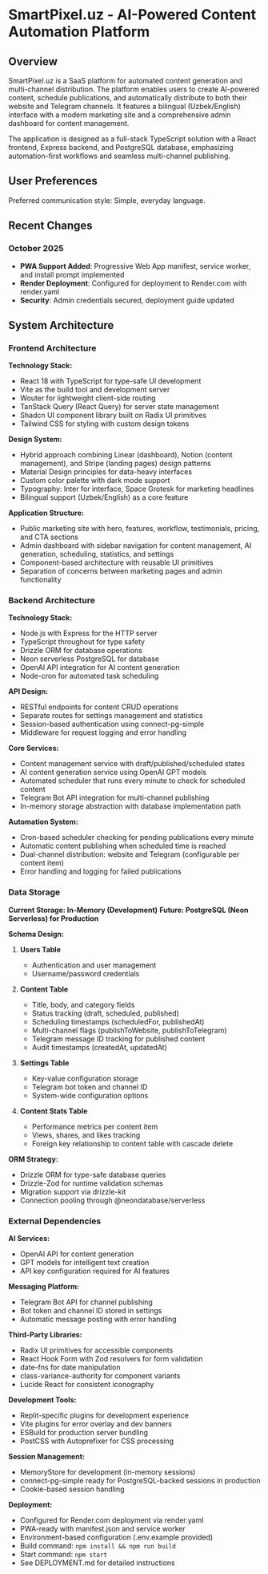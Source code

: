 # SmartPixel.uz - AI-Powered Content Automation Platform

## Overview

SmartPixel.uz is a SaaS platform for automated content generation and multi-channel distribution. The platform enables users to create AI-powered content, schedule publications, and automatically distribute to both their website and Telegram channels. It features a bilingual (Uzbek/English) interface with a modern marketing site and a comprehensive admin dashboard for content management.

The application is designed as a full-stack TypeScript solution with a React frontend, Express backend, and PostgreSQL database, emphasizing automation-first workflows and seamless multi-channel publishing.

## User Preferences

Preferred communication style: Simple, everyday language.

## Recent Changes

### October 2025
- **PWA Support Added**: Progressive Web App manifest, service worker, and install prompt implemented
- **Render Deployment**: Configured for deployment to Render.com with render.yaml
- **Security**: Admin credentials secured, deployment guide updated

## System Architecture

### Frontend Architecture

**Technology Stack:**
- React 18 with TypeScript for type-safe UI development
- Vite as the build tool and development server
- Wouter for lightweight client-side routing
- TanStack Query (React Query) for server state management
- Shadcn UI component library built on Radix UI primitives
- Tailwind CSS for styling with custom design tokens

**Design System:**
- Hybrid approach combining Linear (dashboard), Notion (content management), and Stripe (landing pages) design patterns
- Material Design principles for data-heavy interfaces
- Custom color palette with dark mode support
- Typography: Inter for interface, Space Grotesk for marketing headlines
- Bilingual support (Uzbek/English) as a core feature

**Application Structure:**
- Public marketing site with hero, features, workflow, testimonials, pricing, and CTA sections
- Admin dashboard with sidebar navigation for content management, AI generation, scheduling, statistics, and settings
- Component-based architecture with reusable UI primitives
- Separation of concerns between marketing pages and admin functionality

### Backend Architecture

**Technology Stack:**
- Node.js with Express for the HTTP server
- TypeScript throughout for type safety
- Drizzle ORM for database operations
- Neon serverless PostgreSQL for database
- OpenAI API integration for AI content generation
- Node-cron for automated task scheduling

**API Design:**
- RESTful endpoints for content CRUD operations
- Separate routes for settings management and statistics
- Session-based authentication using connect-pg-simple
- Middleware for request logging and error handling

**Core Services:**
- Content management service with draft/published/scheduled states
- AI content generation service using OpenAI GPT models
- Automated scheduler that runs every minute to check for scheduled content
- Telegram Bot API integration for multi-channel publishing
- In-memory storage abstraction with database implementation path

**Automation System:**
- Cron-based scheduler checking for pending publications every minute
- Automatic content publishing when scheduled time is reached
- Dual-channel distribution: website and Telegram (configurable per content item)
- Error handling and logging for failed publications

### Data Storage

**Current Storage: In-Memory (Development)**
**Future: PostgreSQL (Neon Serverless) for Production**

**Schema Design:**

1. **Users Table**
   - Authentication and user management
   - Username/password credentials

2. **Content Table**
   - Title, body, and category fields
   - Status tracking (draft, scheduled, published)
   - Scheduling timestamps (scheduledFor, publishedAt)
   - Multi-channel flags (publishToWebsite, publishToTelegram)
   - Telegram message ID tracking for published content
   - Audit timestamps (createdAt, updatedAt)

3. **Settings Table**
   - Key-value configuration storage
   - Telegram bot token and channel ID
   - System-wide configuration options

4. **Content Stats Table**
   - Performance metrics per content item
   - Views, shares, and likes tracking
   - Foreign key relationship to content table with cascade delete

**ORM Strategy:**
- Drizzle ORM for type-safe database queries
- Drizzle-Zod for runtime validation schemas
- Migration support via drizzle-kit
- Connection pooling through @neondatabase/serverless

### External Dependencies

**AI Services:**
- OpenAI API for content generation
- GPT models for intelligent text creation
- API key configuration required for AI features

**Messaging Platform:**
- Telegram Bot API for channel publishing
- Bot token and channel ID stored in settings
- Automatic message posting with error handling

**Third-Party Libraries:**
- Radix UI primitives for accessible components
- React Hook Form with Zod resolvers for form validation
- date-fns for date manipulation
- class-variance-authority for component variants
- Lucide React for consistent iconography

**Development Tools:**
- Replit-specific plugins for development experience
- Vite plugins for error overlay and dev banners
- ESBuild for production server bundling
- PostCSS with Autoprefixer for CSS processing

**Session Management:**
- MemoryStore for development (in-memory sessions)
- connect-pg-simple ready for PostgreSQL-backed sessions in production
- Cookie-based session handling

**Deployment:**
- Configured for Render.com deployment via render.yaml
- PWA-ready with manifest.json and service worker
- Environment-based configuration (.env.example provided)
- Build command: `npm install && npm run build`
- Start command: `npm start`
- See DEPLOYMENT.md for detailed instructions